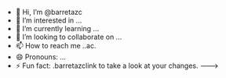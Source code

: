 - 👋 Hi, I’m @barretazc
- 👀 I’m interested in ...
- 🌱 I’m currently learning ...
- 💞️ I’m looking to collaborate on ...
- 📫 How to reach me ..ac.
- 😄 Pronouns: ...
- ⚡ Fun fact: .barretazclink to take a look at your changes.
--->
